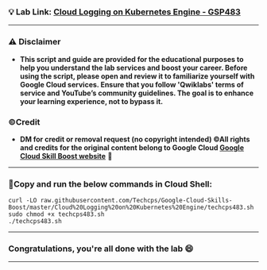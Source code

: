 

### 💡 Lab Link: [Cloud Logging on Kubernetes Engine - GSP483](https://www.cloudskillsboost.google/focuses/10910?parent=catalog)


---

### ⚠️ Disclaimer
- **This script and guide are provided for  the educational purposes to help you understand the lab services and boost your career. Before using the script, please open and review it to familiarize yourself with Google Cloud services. Ensure that you follow 'Qwiklabs' terms of service and YouTube’s community guidelines. The goal is to enhance your learning experience, not to bypass it.**

### ©Credit
- **DM for credit or removal request (no copyright intended) ©All rights and credits for the original content belong to Google Cloud [Google Cloud Skill Boost website](https://www.cloudskillsboost.google/)** 🙏

---

### 🚨Copy and run the below commands in Cloud Shell:

```
curl -LO raw.githubusercontent.com/Techcps/Google-Cloud-Skills-Boost/master/Cloud%20Logging%20on%20Kubernetes%20Engine/techcps483.sh
sudo chmod +x techcps483.sh
./techcps483.sh
```

---

### Congratulations, you're all done with the lab 😄

---

